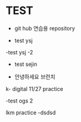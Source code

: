 # TEST

- git hub 연습용 repository

- test ysj

-test ysj -2


- test sejin

- 안녕하세요 브런치

k- digital 11/27 practice

-test ogs 2


lkm practice
-dsdsd


